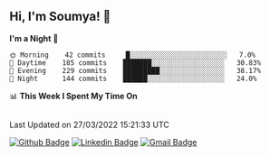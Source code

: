 ## Hi, I'm Soumya! 👋

<!--START_SECTION:waka-->
**I'm a Night 🦉** 

```text
🌞 Morning    42 commits     █░░░░░░░░░░░░░░░░░░░░░░░░   7.0% 
🌆 Daytime    185 commits    ███████░░░░░░░░░░░░░░░░░░   30.83% 
🌃 Evening    229 commits    █████████░░░░░░░░░░░░░░░░   38.17% 
🌙 Night      144 commits    ██████░░░░░░░░░░░░░░░░░░░   24.0%

```


📊 **This Week I Spent My Time On** 

```text
```


 Last Updated on 27/03/2022 15:21:33 UTC
<!--END_SECTION:waka-->

[![Github Badge](https://img.shields.io/badge/-rubyruins-grey?style=for-the-badge&logo=github&logoColor=white&link=https://github.com/rubyruins/)](https://www.github.com/rubyruins/) 
[![Linkedin Badge](https://img.shields.io/badge/-Soumya%20Parekh-0072b1?style=for-the-badge&logo=Linkedin&logoColor=white&link=https://www.linkedin.com/in/Soumya-Parekh/)](https://www.linkedin.com/in/Soumya-Parekh/) 
[![Gmail Badge](https://img.shields.io/badge/-soumyaparekh.me@gmail.com-c14438?style=for-the-badge&logo=Gmail&logoColor=white&link=mailto:soumyaparekh.me@gmail.com)](mailto:soumyaparekh.me@gmail.com) 
